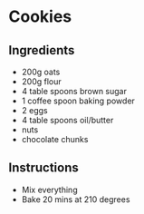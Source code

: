 # Cookies

## Ingredients
- 200g oats
- 200g flour
- 4 table spoons brown sugar
- 1 coffee spoon baking powder
- 2 eggs
- 4 table spoons oil/butter
- nuts
- chocolate chunks

## Instructions
- Mix everything
- Bake 20 mins at 210 degrees
